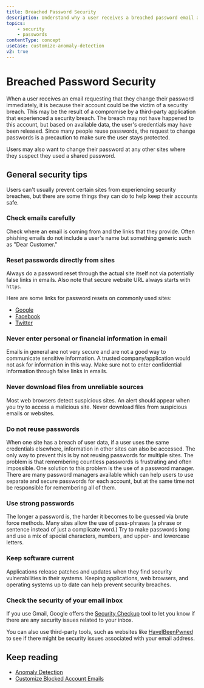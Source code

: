 ```yaml
---
title: Breached Password Security
description: Understand why a user receives a breached password email and general web security tips.
topics:
    - security
    - passwords
contentType: concept
useCase: customize-anomaly-detection
v2: true
---
```


# Breached Password Security

When a user receives an email requesting that they change their password immediately, it is because their account could be the victim of a security breach. This may be the result of a compromise by a third-party application that experienced a security breach. The breach may not have happened to this account, but based on available data, the user's credentials may have been released. Since many people reuse passwords, the request to change passwords is a precaution to make sure the user stays protected. 

Users may also want to change their password at any other sites where they suspect they used a shared password. 

## General security tips

Users can't usually prevent certain sites from experiencing security breaches, but there are some things they can do to help keep their accounts safe.

### Check emails carefully

Check where an email is coming from and the links that they provide. Often phishing emails do not include a user's name but something generic such as "Dear Customer."  

### Reset passwords directly from sites

Always do a password reset through the actual site itself not via potentially false links in emails. Also note that secure website URL always starts with `https`.

Here are some links for password resets on commonly used sites:
* [Google](https://www.google.com/accounts/recovery/)
* [Facebook](https://www.facebook.com/settings)
* [Twitter](https://twitter.com/settings/password)

### Never enter personal or financial information in email

Emails in general are not very secure and are not a good way to communicate sensitive information. A trusted company/application would not ask for  information in this way. Make sure not to enter confidential information through false links in emails. 

### Never download files from unreliable sources

Most web browsers detect suspicious sites. An alert should appear when you try to access a malicious site. Never download files from suspicious emails or websites.

### Do not reuse passwords

When one site has a breach of user data, if a user uses the same credentials elsewhere, information in other sites can also be accessed. The only way to prevent this is by not reusing passwords for multiple sites. The problem is that remembering countless passwords is frustrating and often impossible. One solution to this problem is the use of a password manager. There are many password managers available which can help users to use separate and secure passwords for each account, but at the same time not be responsible for remembering all of them. 

### Use strong passwords

The longer a password is, the harder it becomes to be guessed via brute force methods. Many sites allow the use of pass-phrases (a phrase or sentence instead of just a complicate word.) Try to make passwords long and use a mix of special characters, numbers, and upper- and lowercase letters.

### Keep software current

Applications release patches and updates when they find security vulnerabilities in their systems. Keeping applications, web browsers, and operating systems up to date can help prevent security breaches.

### Check the security of your email inbox

If you use Gmail, Google offers the [Security Checkup](https://myaccount.google.com/security-checkup) tool to let you know if there are any security issues related to your inbox.

You can also use third-party tools, such as websites like [HaveIBeenPwned](https://haveibeenpwned.com/PwnedWebsites) to see if there might be security issues associated with your email address.

## Keep reading

* [Anomaly Detection](/anomaly-detection)
* [Customize Blocked Account Emails](/anomaly-detection/guides/customize-blocked-account-emails)
